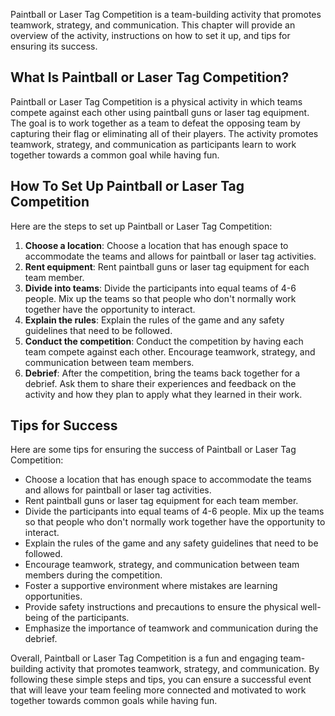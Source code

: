 
Paintball or Laser Tag Competition is a team-building activity that promotes teamwork, strategy, and communication. This chapter will provide an overview of the activity, instructions on how to set it up, and tips for ensuring its success.

What Is Paintball or Laser Tag Competition?
-------------------------------------------

Paintball or Laser Tag Competition is a physical activity in which teams compete against each other using paintball guns or laser tag equipment. The goal is to work together as a team to defeat the opposing team by capturing their flag or eliminating all of their players. The activity promotes teamwork, strategy, and communication as participants learn to work together towards a common goal while having fun.

How To Set Up Paintball or Laser Tag Competition
------------------------------------------------

Here are the steps to set up Paintball or Laser Tag Competition:

1. **Choose a location**: Choose a location that has enough space to accommodate the teams and allows for paintball or laser tag activities.
2. **Rent equipment**: Rent paintball guns or laser tag equipment for each team member.
3. **Divide into teams**: Divide the participants into equal teams of 4-6 people. Mix up the teams so that people who don't normally work together have the opportunity to interact.
4. **Explain the rules**: Explain the rules of the game and any safety guidelines that need to be followed.
5. **Conduct the competition**: Conduct the competition by having each team compete against each other. Encourage teamwork, strategy, and communication between team members.
6. **Debrief**: After the competition, bring the teams back together for a debrief. Ask them to share their experiences and feedback on the activity and how they plan to apply what they learned in their work.

Tips for Success
----------------

Here are some tips for ensuring the success of Paintball or Laser Tag Competition:

* Choose a location that has enough space to accommodate the teams and allows for paintball or laser tag activities.
* Rent paintball guns or laser tag equipment for each team member.
* Divide the participants into equal teams of 4-6 people. Mix up the teams so that people who don't normally work together have the opportunity to interact.
* Explain the rules of the game and any safety guidelines that need to be followed.
* Encourage teamwork, strategy, and communication between team members during the competition.
* Foster a supportive environment where mistakes are learning opportunities.
* Provide safety instructions and precautions to ensure the physical well-being of the participants.
* Emphasize the importance of teamwork and communication during the debrief.

Overall, Paintball or Laser Tag Competition is a fun and engaging team-building activity that promotes teamwork, strategy, and communication. By following these simple steps and tips, you can ensure a successful event that will leave your team feeling more connected and motivated to work together towards common goals while having fun.
